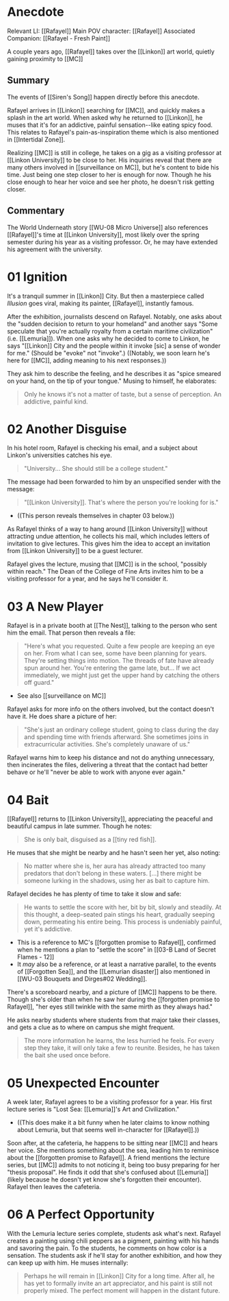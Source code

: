 # Anecdote
Relevant LI: [[Rafayel]]
Main POV character: [[Rafayel]]
Associated Companion: [[Rafayel - Fresh Paint]]

A couple years ago, [[Rafayel]] takes over the [[Linkon]] art world, quietly gaining proximity to [[MC]]

## Summary
The events of [[Siren's Song]] happen directly before this anecdote.

Rafayel arrives in [[Linkon]] searching for [[MC]], and quickly makes a splash in the art world. When asked why he returned to [[Linkon]], he muses that it's for an addictive, painful sensation--like eating spicy food. This relates to Rafayel's pain-as-inspiration theme which is also mentioned in [[Intertidal Zone]].

Realizing [[MC]] is still in college, he takes on a gig as a visiting professor at [[Linkon University]] to be close to her. His inquiries reveal that there are many others involved in [[surveillance on MC]], but he's content to bide his time. Just being one step closer to her is enough for now. Though he his close enough to hear her voice and see her photo, he doesn't risk getting closer.

## Commentary
The World Underneath story [[WU-08 Micro Universe]] also references [[Rafayel]]'s time at [[Linkon University]], most likely over the spring semester during his year as a visiting professor. Or, he may have extended his agreement with the university.

# 01 Ignition
It's a tranquil summer in [[Linkon]] City. But then a masterpiece called *Illusion* goes viral, making its painter, [[Rafayel]], instantly famous.

After the exhibition, journalists descend on Rafayel. Notably, one asks about the "sudden decision to return to your homeland" and another says "Some speculate that you're actually royalty from a certain maritime civilization" (i.e. [[Lemuria]]). When one asks why he decided to come to Linkon, he says "[[Linkon]] City and the people within it invoke \[sic] a sense of wonder for me." (Should be "evoke" not "invoke".) ((Notably, we soon learn he's here for [[MC]], adding meaning to his next responses.))

They ask him to describe the feeling, and he describes it as "spice smeared on your hand, on the tip of your tongue." Musing to himself, he elaborates:
> Only he knows it's not a matter of taste, but a sense of perception.
> An addictive, painful kind.

# 02 Another Disguise
In his hotel room, Rafayel is checking his email, and a subject about Linkon's universities catches his eye.
> "University... She should still be a college student."

The message had been forwarded to him by an unspecified sender with the message:
> "[[Linkon University]]. That's where the person you're looking for is."
* ((This person reveals themselves in chapter 03 below.))

As Rafayel thinks of a way to hang around [[Linkon University]] without attracting undue attention, he collects his mail, which includes letters of invitation to give lectures. This gives him the idea to accept an invitation from [[Linkon University]] to be a guest lecturer.

Rafayel gives the lecture, musing that [[MC]] is in the school, "possibly within reach." The Dean of the College of Fine Arts invites him to be a visiting professor for a year, and he says he'll consider it.

# 03 A New Player
Rafayel is in a private booth at [[The Nest]], talking to the person who sent him the email. That person then reveals a file:
> "Here's what you requested. Quite a few people are keeping an eye on her. From what I can see, some have been planning for years. They're setting things into motion. The threads of fate have already spun around her. You're entering the game late, but... If we act immediately, we might just get the upper hand by catching the others off guard."
* See also [[surveillance on MC]]

Rafayel asks for more info on the others involved, but the contact doesn't have it. He does share a picture of her:
> "She's just an ordinary college student, going to class during the day and spending time with friends afterward. She sometimes joins in extracurricular activities. She's completely unaware of us."

Rafayel warns him to keep his distance and not do anything unnecessary, then incinerates the files, delivering a threat that the contact had better behave or he'll "never be able to work with anyone ever again."

# 04 Bait
[[Rafayel]] returns to [[Linkon University]], appreciating the peaceful and beautiful campus in late summer. Though he notes:
> She is only bait, disguised as a [[tiny red fish]].

He muses that she might be nearby and he hasn't seen her yet, also noting:
> No matter where she is, her aura has already attracted too many predators that don't belong in these waters. \[...] there might be someone lurking in the shadows, using her as bait to capture him.

Rafayel decides he has plenty of time to take it slow and safe:
> He wants to settle the score with her, bit by bit, slowly and steadily.
> At this thought, a deep-seated pain stings his heart, gradually seeping down, permeating his entire being. This process is undeniably painful, yet it's addictive.
* This is a reference to MC's [[forgotten promise to Rafayel]], confirmed when he mentions a plan to "settle the score" in [[03-B Land of Secret Flames - 12]]
* It *may* also be a reference, or at least a narrative parallel, to the events of [[Forgotten Sea]], and the [[Lemurian disaster]] also mentioned in [[WU-03 Bouquets and Dirges#02 Wedding]].

There's a scoreboard nearby, and a picture of [[MC]] happens to be there. Though she's older than when he saw her during the [[forgotten promise to Rafayel]], "her eyes still twinkle with the same mirth as they always had."

He asks nearby students where students from that major take their classes, and gets a clue as to where on campus she might frequent.
> The more information he learns, the less hurried he feels.
> For every step they take, it will only take a few to reunite.
> Besides, he has taken the bait she used once before.

# 05 Unexpected Encounter
A week later, Rafayel agrees to be a visiting professor for a year. His first lecture series is "Lost Sea: [[Lemuria]]'s Art and Civilization."
* ((This does make it a bit funny when he later claims to know nothing about Lemuria, but that seems well in-character for [[Rafayel]].))

Soon after, at the cafeteria, he happens to be sitting near [[MC]] and hears her voice. She mentions something about the sea, leading him to reminisce about the [[forgotten promise to Rafayel]]. A friend mentions the lecture series, but [[MC]] admits to not noticing it, being too busy preparing for her "thesis proposal". He finds it odd that she's confused about [[Lemuria]] (likely because he doesn't yet know she's forgotten their encounter). Rafayel then leaves the cafeteria.

# 06 A Perfect Opportunity
With the Lemuria lecture series complete, students ask what's next. Rafayel creates a painting using chili peppers as a pigment, painting with his hands and savoring the pain. To the students, he comments on how color is a sensation. The students ask if he'll stay for another exhibition, and how they can keep up with him. He muses internally:
> Perhaps he will remain in [[Linkon]] City for a long time.
> After all, he has yet to formally invite an art appreciator, and his paint is still not properly mixed.
> The perfect moment will happen in the distant future.